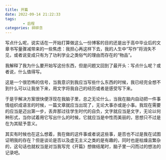 ```yaml
---
title: 开篇
date: 2022-09-14 21:22:33
tags: 
        - 启程
categories: 碎碎念
---
```


写点什么呢，说实话在一开始打算做这么一份博客的目的还是出于高中毕业后的文章书写量骤减带来的一些焦虑：我担心再这样下去，我的人生中“写作”将消失不见，或者说变成只有为了功利学业之类俗气的理由而存在的“物品”。<!--more-->

我解释了我为什么要开始写这份东西，但是问题又回到了最开头：写点什么呢？或者说，什么值得写。

这是一个很恐怖的信号，当我意识到我应当写些什么东西的时候，我已经完全想不到什么可以让我坐下来，用文字将我自己的经历或者是感受写下来。

于是乎解决方案很快便浮现在我脑子里，总之无论什么，当我在脑内自动把一件事情组织成语言的时候，一篇文章就应当出现了，无论大事亦或是小事。我现在需要的应当是迈出第一步，丢弃那过往学生时代的自负，文字就应当是文字，无论以何种形式，当你试着用它写出什么的时候，它就应当是中性而美丽的，思想只不过是在为其赋予意义。

其实有时候也在这么想着，我在做的这件事或者说这些事，是否也不过是我在试图证明我的存在？但是谈论是否以及虚无主义之类的是有趣的，同时也是枯燥且繁杂的，这句话也就权当是对当我写完《开篇》想做结尾时，脑子里一闪而过的想法的记录吧。
